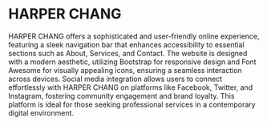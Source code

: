 HARPER CHANG
======================================================================================================================

HARPER CHANG offers a sophisticated and user-friendly online experience, featuring a sleek navigation bar that enhances accessibility to essential sections such as About, Services, and Contact. The website is designed with a modern aesthetic, utilizing Bootstrap for responsive design and Font Awesome for visually appealing icons, ensuring a seamless interaction across devices. Social media integration allows users to connect effortlessly with HARPER CHANG on platforms like Facebook, Twitter, and Instagram, fostering community engagement and brand loyalty. This platform is ideal for those seeking professional services in a contemporary digital environment.